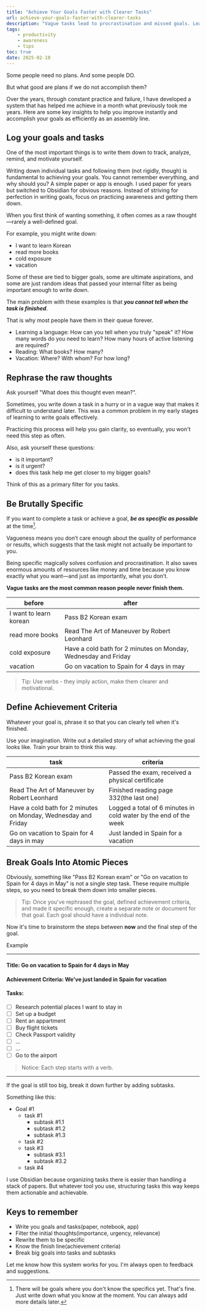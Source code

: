 ```yaml
---
title: "Achieve Your Goals Faster with Clearer Tasks"
url: achieve-your-goals-faster-with-clearer-tasks
description: "Vague tasks lead to procrastination and missed goals. Learn how to write specific, actionable tasks that drive real progress and help you achieve more in life."
tags: 
    - productivity
    - awareness
    - tips
toc: true
date: 2025-02-10
---
```


Some people need no plans. And some people DO.

But what good are plans if we do not accomplish them?

Over the years, through constant practice and failure, I have developed a system that has helped me achieve in a month what previously took me years. Here are some key insights to help you improve instantly and accomplish your goals as efficiently as an assembly line.

## Log your goals and tasks

One of the most important things is to write them down to track, analyze, remind, and motivate yourself.

Writing down individual tasks and following them (not rigidly, though) is fundamental to achieving your goals. You cannot remember everything, and why should you? A simple paper or app is enough. I used paper for years but switched to Obsidian for obvious reasons. Instead of striving for perfection in writing goals, focus on practicing awareness and getting them down.

When you first think of wanting something, it often comes as a raw thought—rarely a well-defined goal.

For example, you might write down:

- I want to learn Korean
- read more books
- cold exposure
- vacation

Some of these are tied to bigger goals, some are ultimate aspirations, and some are just random ideas that passed your internal filter as being important enough to write down.

The main problem with these examples is that ***you cannot tell when the task is finished***.

That is why most people have them in their queue forever.

- Learning a language: How can you tell when you truly "speak" it? How many words do you need to learn? How many hours of active listening are required?
- Reading: What books? How many?
- Vacation: Where? With whom? For how long?

## Rephrase the raw thoughts

Ask yourself "What does this thought even mean?". 

Sometimes, you write down a task in a hurry or in a vague way that makes it difficult to understand later. This was a common problem in my early stages of learning to write goals effectively.

Practicing this process will help you gain clarity, so eventually, you won't need this step as often.

Also, ask yourself these questions:

- is it important?
- is it urgent?
- does this task help me get closer to my bigger goals?

Think of this as a primary filter for you tasks.

## Be Brutally Specific

If you want to complete a task or achieve a goal, ***be as specific as possible*** at the time[^1].

Vagueness means you don’t care enough about the quality of performance or results, which suggests that the task might not actually be important to you.

Being specific magically solves confusion and procrastination. It also saves enormous amounts of resources like money and time because you know exactly what you want—and just as importantly, what you don’t.

**Vague tasks are the most common reason people never finish them.**

| before | after | 
| ---- | --- |
| I want to learn korean | Pass B2 Korean exam |
| read more books | Read The Art of Maneuver by Robert Leonhard |
| cold exposure | Have a cold bath for 2 minutes on Monday, Wednesday and Friday |
| vacation | Go on vacation to Spain for 4 days in may |

> Tip: Use verbs - they imply action, make them clearer and motivational.

## Define Achievement Criteria

Whatever your goal is, phrase it so that you can clearly tell when it's finished.

Use your imagination. Write out a detailed story of what achieving the goal looks like. Train your brain to think this way.

| task | criteria |
| --- | -- |
| Pass B2 Korean exam | Passed the exam, received a physical certificate |
| Read The Art of Maneuver by Robert Leonhard | Finished reading page 332(the last one) |
| Have a cold bath for 2 minutes on Monday, Wednesday and Friday | Logged a total of 6 minutes in cold water by the end of the week |
| Go on vacation to Spain for 4 days in may | Just landed in Spain for a vacation |

## Break Goals Into Atomic Pieces

Obviously, something like "Pass B2 Korean exam" or "Go on vacation to Spain for 4 days in May" is not a single step task. These require multiple steps, so you need to break them down into smaller pieces.

> Tip: Once you've rephrased the goal, defined achievement criteria, and made it specific enough, create a separate note or document for that goal. Each goal should have a individual note.

Now it's time to brainstorm the steps between **now** and the final step of the goal.

Example

---
#### Title: Go on vacation to Spain for 4 days in May

#### Achievement Criteria: We've just landed in Spain for vacation

#### Tasks:

- [ ] Research potential places I want to stay in
- [ ] Set up a budget
- [ ] Rent an appartment
- [ ] Buy flight tickets
- [ ] Check Passport validity
- [ ] ...
- [ ] ...
- [ ] Go to the airport

> Notice: Each step starts with a verb. 
---

If the goal is still too big, break it down further by adding subtasks.

Something like this:

- Goal #1 
    - task #1
        - subtask #1.1
        - subtask #1.2
        - subtask #1.3
     - task #2
     - task #3
        - subtask #3.1
        - subtask #3.2
     - task #4

I use Obsidian because organizing tasks there is easier than handling a stack of papers. But whatever tool you use, structuring tasks this way keeps them actionable and achievable.

## Keys to remember

- Write you goals and tasks(paper, notebook, app)
- Filter the initial thoughts(importance, urgency, relevance)
- Rewrite them to be specific
- Know the finish line(achievement criteria)
- Break big goals into tasks and subtasks

Let me know how this system works for you. I'm always open to feedback and suggestions.

[^1]: There will be goals where you don't know the specifics yet. That's fine. Just write down what you know at the moment. You can always add more details later. 
